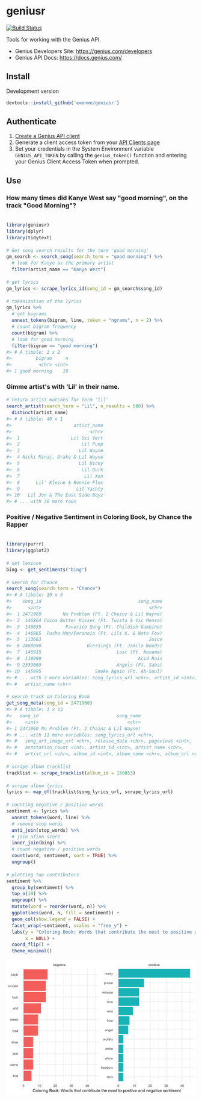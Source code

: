 geniusr
================

[![Build Status](https://travis-ci.org/ewenme/geniusr.png)](https://travis-ci.org/ewenme/geniusr)

Tools for working with the Genius API.

-   Genius Developers Site: <https://genius.com/developers>
-   Genius API Docs: <https://docs.genius.com/>

Install
-------

Development version

``` r
devtools::install_github('ewenme/geniusr')
```

Authenticate
------------

1.  [Create a Genius API client](https://genius.com/api-clients/new)
2.  Generate a client access token from your [API Clients page](https://genius.com/api-clients)
3.  Set your credentials in the System Environment variable `GENIUS_API_TOKEN` by calling the `genius_token()` function and entering your Genius Client Access Token when prompted.

Use
---

### How many times did Kanye West say "good morning", on the track "Good Morning"?

``` r

library(geniusr)
library(dplyr)
library(tidytext)

# Get song search results for the term 'good morning'
gm_search <- search_song(search_term = "good morning") %>%
  # look for Kanye as the primary artist
  filter(artist_name == "Kanye West")

# get lyrics
gm_lyrics <- scrape_lyrics_id(song_id = gm_search$song_id)

# tokenization of the lyrics
gm_lyrics %>%
  # get bigrams
  unnest_tokens(bigram, line, token = "ngrams", n = 2) %>%
  # count bigram frequency
  count(bigram) %>%
  # look for good morning
  filter(bigram == "good morning")
#> # A tibble: 1 x 2
#>         bigram     n
#>          <chr> <int>
#> 1 good morning    18
```

### Gimme artist's with 'Lil' in their name.

``` r
# return artist matches for term 'lil'
search_artist(search_term = "Lil", n_results = 500) %>% 
  distinct(artist_name)
#> # A tibble: 40 x 1
#>                       artist_name
#>                             <chr>
#>  1                   Lil Uzi Vert
#>  2                       Lil Pump
#>  3                      Lil Wayne
#>  4 Nicki Minaj, Drake & Lil Wayne
#>  5                      Lil Dicky
#>  6                       Lil Durk
#>  7                        Lil Xan
#>  8      Lil' Kleine & Ronnie Flex
#>  9                     Lil Yachty
#> 10   Lil Jon & The East Side Boyz
#> # ... with 30 more rows
```

### Positive / Negative Sentiment in Coloring Book, by Chance the Rapper

``` r

library(purrr)
library(ggplot2)

# set lexicon
bing <- get_sentiments("bing")

# search for Chance
search_song(search_term = "Chance")
#> # A tibble: 10 x 5
#>    song_id                                    song_name
#>      <int>                                        <chr>
#>  1 2471960        No Problem (Ft. 2 Chainz & Lil Wayne)
#>  2  146864 Cocoa Butter Kisses (Ft. Twista & Vic Mensa)
#>  3  146855         Favorite Song (Ft. Childish Gambino)
#>  4  146865  Pusha Man/Paranoia (Ft. Lili K. & Nate Fox)
#>  5  113663                                        Juice
#>  6 2468090                 Blessings (Ft. Jamila Woods)
#>  7  146915                            Lost (Ft. Noname)
#>  8  119999                                    Acid Rain
#>  9 2339009                            Angels (Ft. Saba)
#> 10  145995                    Smoke Again (Ft. Ab-Soul)
#> # ... with 3 more variables: song_lyrics_url <chr>, artist_id <int>,
#> #   artist_name <chr>

# search track on Coloring Book
get_song_meta(song_id = 2471960)
#> # A tibble: 1 x 13
#>   song_id                             song_name
#>     <int>                                 <chr>
#> 1 2471960 No Problem (Ft. 2 Chainz & Lil Wayne)
#> # ... with 11 more variables: song_lyrics_url <chr>,
#> #   song_art_image_url <chr>, release_date <chr>, pageviews <int>,
#> #   annotation_count <int>, artist_id <int>, artist_name <chr>,
#> #   artist_url <chr>, album_id <int>, album_name <chr>, album_url <chr>

# scrape album tracklist
tracklist <- scrape_tracklist(album_id = 150853)

# scrape album lyrics
lyrics <- map_df(tracklist$song_lyrics_url, scrape_lyrics_url)

# counting negative / positive words
sentiment <- lyrics %>%
  unnest_tokens(word, line) %>%
  # remove stop words
  anti_join(stop_words) %>%
  # join afinn score
  inner_join(bing) %>%
  # count negative / positive words
  count(word, sentiment, sort = TRUE) %>%
  ungroup()

# plotting top contributors
sentiment %>%
  group_by(sentiment) %>%
  top_n(10) %>%
  ungroup() %>%
  mutate(word = reorder(word, n)) %>%
  ggplot(aes(word, n, fill = sentiment)) +
  geom_col(show.legend = FALSE) +
  facet_wrap(~sentiment, scales = "free_y") +
  labs(y = "Coloring Book: Words that contribute the most to positive and negative sentiment",
       x = NULL) +
  coord_flip() +
  theme_minimal()
```

![](man/figures/README-coloring_sentiment-1.png)
